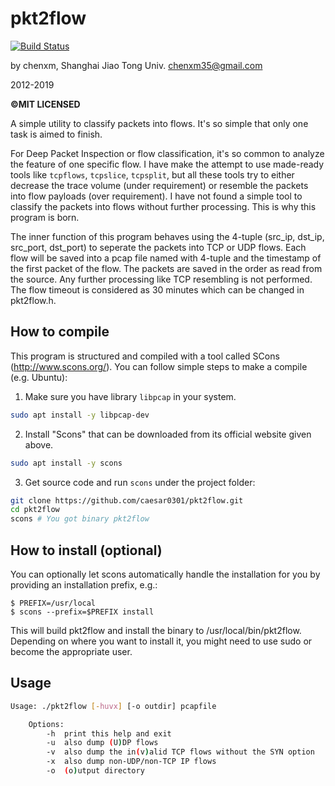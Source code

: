 pkt2flow
========

[![Build Status](https://travis-ci.org/caesar0301/pkt2flow.svg?branch=master)](https://travis-ci.org/caesar0301/pkt2flow)

by chenxm, Shanghai Jiao Tong Univ.
chenxm35@gmail.com

2012-2019

**©MIT LICENSED**

A simple utility to classify packets into flows. It's so simple that only one task
is aimed to finish.

For Deep Packet Inspection or flow classification, it's so common to analyze the
feature of one specific flow. I have make the attempt to use made-ready tools like
`tcpflows`, `tcpslice`, `tcpsplit`, but all these tools try to either decrease the
trace volume (under requirement) or resemble the packets into flow payloads (over
requirement). I have not found a simple tool to classify the packets into flows without
further processing. This is why this program is born.

The inner function of this program behaves using the 4-tuple (src_ip, dst_ip, src_port, dst_port)
to seperate the packets into TCP or UDP flows. Each flow will be saved into a pcap 
file named with 4-tuple and the timestamp of the first packet of the flow. The packets are 
saved in the order as read from the source. Any further processing like TCP resembling is
not performed. The flow timeout is considered as 30 minutes which can be changed in pkt2flow.h.


How to compile
----------


This program is structured and compiled with a tool called SCons (http://www.scons.org/).
You can follow simple steps to make a compile (e.g. Ubuntu):

1. Make sure you have library `libpcap` in your system.
```bash
sudo apt install -y libpcap-dev
```

2. Install "Scons" that can be downloaded from its official website given above.
```bash
sudo apt install -y scons
```

3. Get source code and run `scons` under the project folder: 
```bash
git clone https://github.com/caesar0301/pkt2flow.git
cd pkt2flow
scons # You got binary pkt2flow
````

How to install (optional)
----------

You can optionally let scons automatically handle the installation for you by
providing an installation prefix, e.g.:

    $ PREFIX=/usr/local
    $ scons --prefix=$PREFIX install

This will build pkt2flow and install the binary to /usr/local/bin/pkt2flow.
Depending on where you want to install it, you might need to use sudo or
become the appropriate user.

Usage
--------
```bash
Usage: ./pkt2flow [-huvx] [-o outdir] pcapfile

	Options:
		-h	print this help and exit
		-u	also dump (U)DP flows
		-v	also dump the in(v)alid TCP flows without the SYN option
		-x	also dump non-UDP/non-TCP IP flows
		-o	(o)utput directory
```

